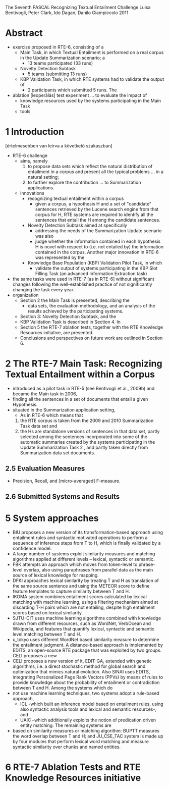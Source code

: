 The Seventh PASCAL Recognizing Textual Entailment Challenge
Luisa Bentivogli, Peter Clark, Ido Dagan, Danilo Giampiccolo
2011

# Abstract

* exercise proposed in RTE-6, consisting of a 
  * Main Task, in which Textual Entailment is performed on a real corpus in the
    Update Summarization scenario; a 
    * 13 teams participated (33 runs)
  * Novelty Detection Subtask 
    * 5 teams (submitting 13 runs)
  * KBP Validation Task, in which RTE systems had to validate the output of
    * 2 participants which submitted 5 runs.  The 
* ablation [leoperálás] test experiment ... to evaluate the impact of 
    * knowledge resources used by the systems participating in the Main Task
    * tools

# 1 Introduction

[értelmesebben van leírva a követkető szakaszban]

* RTE-6 challenge
  * aims, namely 
    1. to propose data sets which reflect the natural distribution of
    entailment in a corpus and present all the typical problems ... in a
    natural setting;
    1. to further explore the contribution ... to Summarization applications.
  * innovations
    * recognizing textual entailment within a corpus
      * given a corpus, a hypothesis H and a set of "candidate" sentences
        retrieved by the Lucene search engine from that corpus for H, RTE
        systems are required to identify all the sentences that entail the H
        among the candidate sentences.
    * Novelty Detection Subtask aimed at specifically 
      * addressing the needs of the Summarization Update scenario was also
      * judge whether the information contained in each hypothesis H is novel
        with respect to (i.e. not entailed by) the information contained in the
        corpus. Another major innovation in RTE-6 was represented by the 
    * Knowledge Base Population (KBP) Validation Pilot Task, in which 
      * validate the output of systems participating in the KBP Slot Filling
        Task (an advanced Information Extraction task)
* the same tasks were used in RTE-7 [as  in RTE-6] without significant changes
  following the well-established practice of not significantly changing the
  task every year.
* organization
  * Section 2 the Main Task is presented, describing the 
    * data sets, the evaluation methodology, and an analysis of the results
      achieved by the participating systems. 
  * Section 3: Novelty Detection Subtask, and the 
  * KBP Validation Task is described in Section 4.  In 
  * Section 5 the RTE-7 ablation tests, together with the RTE Knowledge
    Resources initiative, are presented.  
  * Conclusions and perspectives on future work are outlined in Section 6.

# 2 The RTE-7 Main Task: Recognizing Textual Entailment within a Corpus

* introduced as a pilot task in RTE-5 (see Bentivogli et al., 2009b) and became
  the Main task in 2006,
* finding all the sentences in a set of documents that entail a given
  Hypothesis.
* situated in the Summarization application setting,
  * As in RTE-6 which means that 
  1. the RTE corpus is taken from the 2009 and 2010 Summarization Task data set
  and 
  1. the Hs are standalone versions of sentences in that data set, partly
     selected among the sentences incorporated into some of the automatic
     summaries created by the systems participating in the Update Summarization
     Task 2 , and partly taken directly from Summarization data set
     documents.

## 2.5 Evaluation Measures

* Precision, Recall, and [micro-averaged] F-measure.

## 2.6 Submitted Systems and Results

# 5 System approaches

* BIU proposes a new version of its transformation-based approach using
  entailment rules and syntactic motivated operations to perform a sequence of
  inference steps from T to H, which is finally validated by a confidence
  model. 
* A large number of systems exploit similarity measures and matching algorithms
  applied at different levels – lexical, syntactic or semantic.  
* FBK attempts an approach which moves from token-level to phrase-level
  overlap, also using paraphrases from parallel data as the main source of
  lexical knowledge for mapping. 
* DFKI approaches lexical similarity by treating T and H as translation of the
  same source sentence and using the METEOR score to define feature templates
  to capture similarity between T and H. 
* IKOMA system combines entailment scores calculated by lexical matching with
  machine learning, using a filtering mechanism aimed at discarding T-H pairs
  which are not entailing, despite high entailment scores based on lexical
  similarity.  
* SJTU-CIT uses machine learning algorithms combined with knowledge drawn from
  different resources, such as WordNet, VerbOcean and Wikipedia, and features
  that quantify lexical, syntactic and semantic level matching between T and H.
* u_tokyo uses different WordNet based similarity measure to determine the
  entailment judgment.  A distance-based approach is implemented by EDITS, an
  open-source RTE package that was exploited by two groups. CELI proposes a new
* CELI proposes a new version of it, EDIT-GA, extended with genetic algorithms,
  i.e. a direct stochastic method for global search and optimization that
  mimics natural evolution. Also SINAI uses EDITS, integrating Personalized
  Page Rank Vectors (PPVs) by means of rules to provide knowledge about the
  probability of entailment or contradiction between T and H.  Among the
  systems which do 
* not use machine learning techniques, two systems adopt a rule-based approach,
  * ICL -which built an inference model based on entailment rules, using also
    syntactic analysis tools and lexical and semantic resources-, and 
  * UAIC –which additionally exploits the notion of predication driven entity
    matching.  The remaining systems are 
* based on similarity measures or matching algorithm: BUPTT measures the word
  overlap between T and H; and JU_CSE_TAC system is made up by four modules
  that perform lexical word matching and measure syntactic similarity over
  chunks and named entities.

# 6 RTE-7 Ablation Tests and RTE Knowledge Resources initiative
